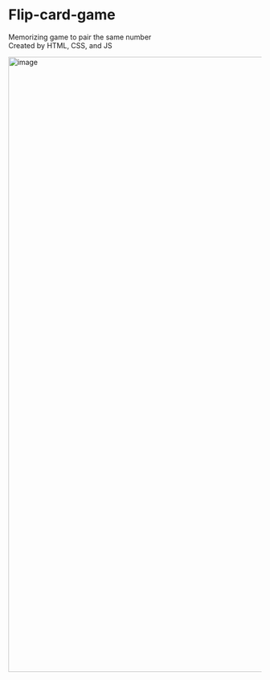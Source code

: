 # Flip-card-game
Memorizing game to pair the same number
<br> Created by HTML, CSS, and JS

<img width="1226" alt="image" src="https://github.com/user-attachments/assets/758238ae-f1d1-4a16-8f89-514c30b181ae">
